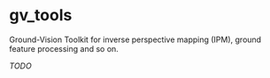 # gv_tools

Ground-Vision Toolkit for inverse perspective mapping (IPM), ground feature processing and so on.

*TODO*
